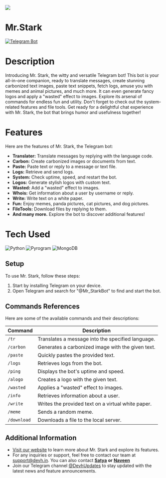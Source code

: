 
![](https://graph.org/file/d9a8d0d3485b1d65e9680.jpg)

# Mr.Stark

[![Telegram Bot](https://img.shields.io/badge/Telegram-Bot-blue.svg?style=normal&logo=telegram&logoColor=white)](https://t.me/Mr_StarkBot)


# Description
Introducing Mr. Stark, the witty and versatile Telegram bot! This bot is your all-in-one companion, ready to translate messages, create stunning carbonized text images, paste text snippets, fetch logs, amuse you with memes and animal pictures, and much more. It can even generate fancy logos and apply a "wasted" effect to images. Explore its arsenal of commands for endless fun and utility. Don't forget to check out the system-related features and file tools. Get ready for a delightful chat experience with Mr. Stark, the bot that brings humor and usefulness together!


# Features
Here are the features of Mr. Stark, the Telegram bot:

- **Translater:** Translate messages by replying with the language code.
- **Carbon:** Create carbonized images or documents from text.
- **Paste:** Paste text or reply to a message or text file.
- **Logs:** Retrieve and send logs.
- **System:** Check uptime, speed, and restart the bot.
- **Logos:** Generate stylish logos with custom text.
- **Wasted:** Add a "wasted" effect to images.
- **Whois:** Get information about a user by username or reply.
- **Write:** Write text on a white paper.
- **Fun:** Enjoy memes, panda pictures, cat pictures, and dog pictures.
- **FileTools:** Download files by replying to them.
- **And many more.** Explore the bot to discover additional features!


# Tech Used
![Python](https://img.shields.io/badge/python-3670A0?style=for-the-badge&logo=python&logoColor=ffdd54)
![Pyrogram](https://img.shields.io/badge/pyrogram-orange?style=for-the-badge&logo=python&logoColor=ffdd54)
![MongoDB](https://img.shields.io/badge/MongoDB-%234ea94b.svg?style=for-the-badge&logo=mongodb&logoColor=white)

## Setup
To use Mr. Stark, follow these steps:

1. Start by installing Telegram on your device.
2. Open Telegram and search for "@Mr_StarkBot" to find and start the bot.


## Commands References
Here are some of the available commands and their descriptions:

| Command     | Description                                           |
| ----------- | ----------------------------------------------------- |
| `/tr`       | Translates a message into the specified language.     |
| `/carbon`   | Generates a carbonized image with the given text.     |
| `/paste`    | Quickly pastes the provided text.                    |
| `/logs`     | Retrieves logs from the bot.                          |
| `/ping`     | Displays the bot's uptime and speed.                  |
| `/alogo`    | Creates a logo with the given text.                   |
| `/wasted`   | Applies a "wasted" effect to images.                  |
| `/info`     | Retrieves information about a user.                   |
| `/write`    | Writes the provided text on a virtual white paper.    |
| `/meme`     | Sends a random meme.                                  |
| `/download` | Downloads a file to the local server.                 |

## Additional Information
- [Visit our website](https://mr-stark.devh.in) to learn more about Mr. Stark and explore its features.
- For any inquiries or support, feel free to contact our team at [support@devh.in](mailto:support@devh.in). You can also contact **[Satya](https://t.me/s4tyendra)** __or__ **[Naveen](https://t.me/Naveen_xD)**
- Join our Telegram channel [@DevhUpdates](https://t.me/DevhUpdates) to stay updated with the latest news and feature announcements.
